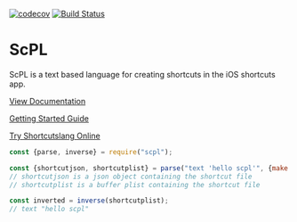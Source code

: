 [![codecov](https://codecov.io/gh/pfgithub/scpl/branch/master/graph/badge.svg)](https://codecov.io/gh/pfgithub/scpl) [![Build Status](https://travis-ci.org/pfgithub/scpl.png)](https://travis-ci.org/pfgithub/scpl)

# ScPL

ScPL is a text based language for creating shortcuts in the iOS shortcuts app.

[View Documentation](https://docs.scpl.dev)

[Getting Started Guide](https://pfgithub.github.io/shortcutslang/gettingstarted.html)

[Try Shortcutslang Online](https://editor.scpl.dev)

```javascript
const {parse, inverse} = require("scpl");

const {shortcutjson, shortcutplist} = parse("text 'hello scpl'", {make: ["shortcutjson", "shortcutplist"]});
// shortcutjson is a json object containing the shortcut file
// shortcutplist is a buffer plist containing the shortcut file

const inverted = inverse(shortcutplist);
// text "hello scpl"
```
